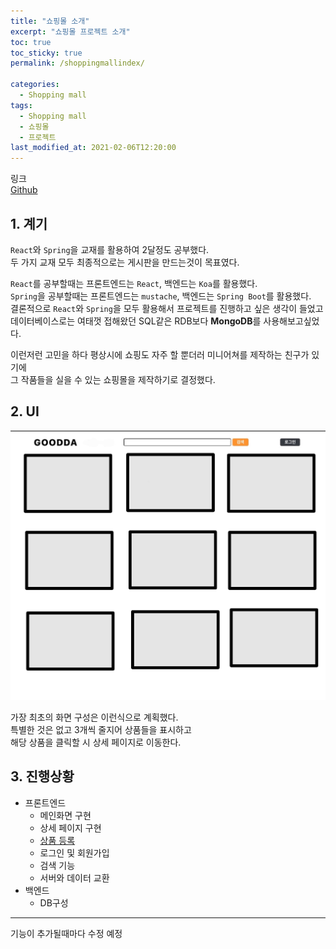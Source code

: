```yaml
---
title: "쇼핑몰 소개"
excerpt: "쇼핑몰 프로젝트 소개"
toc: true
toc_sticky: true
permalink: /shoppingmallindex/

categories:
  - Shopping mall
tags:
  - Shopping mall
  - 쇼핑몰
  - 프로젝트
last_modified_at: 2021-02-06T12:20:00
---
```


링크   
[Github](https://github.com/so-woon-1221/ShoppingMall)

## 1. 계기

`React`와 `Spring`을 교재를 활용하여 2달정도 공부했다.   
두 가지 교재 모두 최종적으로는 게시판을 만드는것이 목표였다.      

`React`를 공부할때는 프론트엔드는 `React`, 백엔드는 `Koa`를 활용했다.   
`Spring`을 공부할때는 프론트엔드는 `mustache`, 백엔드는 `Spring Boot`를 활용했다.   
결론적으로 `React`와 `Spring`을 모두 활용해서 프로젝트를 진행하고 싶은 생각이 들었고   
데이터베이스로는 여태껏 접해왔던 SQL같은 RDB보다 **MongoDB**를 사용해보고싶었다.      

이런저런 고민을 하다 평상시에 쇼핑도 자주 할 뿐더러 미니어쳐를 제작하는 친구가 있기에   
그 작품들을 실을 수 있는 쇼핑몰을 제작하기로 결정했다.      

## 2. UI

   
![UI](/assets/image/UI.jpg)
   
가장 최초의 화면 구성은 이런식으로 계획했다.   
특별한 것은 없고 3개씩 줄지어 상품들을 표시하고   
해당 상품을 클릭할 시 상세 페이지로 이동한다.      

## 3. 진행상황

   
+ 프론트엔드
  + 메인화면 구현   
  + 상세 페이지 구현   
  + [상품 등록](/shoppingmall/insert)   
  + 로그인 및 회원가입   
  + 검색 기능 
  + 서버와 데이터 교환
+ 백엔드
  + DB구성

***
기능이 추가될때마다 수정 예정
